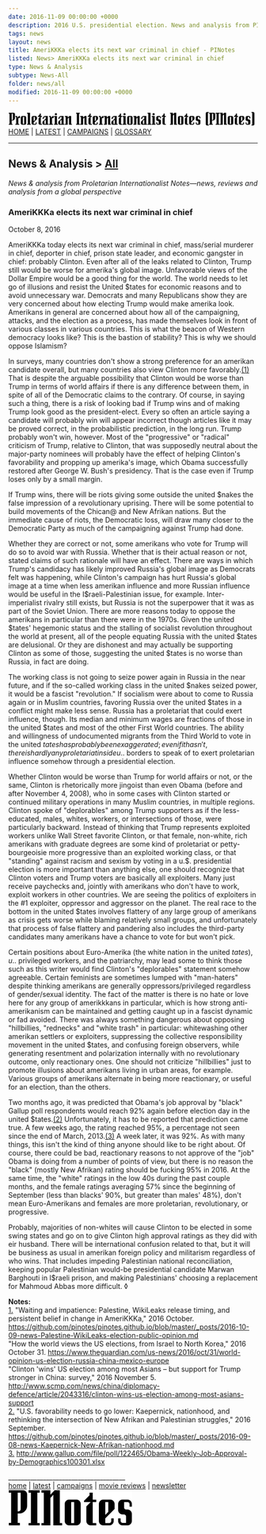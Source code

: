 ```yaml
---
date: 2016-11-09 00:00:00 +0000
description: 2016 U.S. presidential election. News and analysis from PINotes -- news, reviews and analysis from a Maoist global perspective
tags: news
layout: news
title: AmeriKKKa elects its next war criminal in chief - PINotes
listed: News> AmeriKKKa elects its next war criminal in chief
type: News & Analysis
subtype: News-All
folder: news/all
modified: 2016-11-09 00:00:00 +0000
---
```

<div class="hide"><p id="banner-md"><a href="../index.md"><img src="../_layouts/images/banner_small_600.png" alt="Proletarian Internationalist Notes (PINotes)" /></a><br /><a href="../index.md">HOME</a> | <a href="../pages/latest.md">LATEST</a> | <a href="../pages/agitation/index.md">CAMPAIGNS</a> | <a href="../pages/glossary/index.md">GLOSSARY</a></p><hr /><h2>News & Analysis &gt; <a href="../news/all/index.md">All</a></h2></div><p id="area-description"><i>News & analysis from Proletarian Internationalist Notes&mdash;news, reviews and analysis from a global perspective</i></p><div class="hide"></div>

### AmeriKKKa elects its next war criminal in chief

<span id="byline">October 8, 2016</span>

AmeriKKKa today elects its next war criminal in chief, mass/serial murderer in chief, deporter in chief, prison state leader, and economic gangster in chief: probably Clinton. Even after all of the leaks related to Clinton, Trump still would be worse for amerika's global image. Unfavorable views of the Dollar Empire would be a good thing for the world. The world needs to let go of illusions and resist the United $tates for economic reasons and to avoid unnecessary war. Democrats and many Republicans show they are very concerned about how electing Trump would make amerika look. Amerikans in general are concerned about how all of the campaigning, attacks, and the election as a process, has made themselves look in front of various classes in various countries. This is what the beacon of Western democracy looks like? This is the bastion of stability? This is why we should oppose Islamism?

In surveys, many countries don't show a strong preference for an amerikan candidate overall, but many countries also view Clinton more favorably.<a class="note-ref" href="#user-content-note1" name="user-content-noteref1">(1)</a> That is despite the arguable possibility that Clinton would be worse than Trump in terms of world affairs if there is any difference between them, in spite of all of the Democratic claims to the contrary. Of course, in saying such a thing, there is a risk of looking bad if Trump wins and of making Trump look good as the president-elect. Every so often an article saying a candidate will probably win will appear incorrect though articles like it may be proved correct, in the probabilistic prediction, in the long run. Trump probably won't win, however. Most of the "progressive" or "radical" criticism of Trump, relative to Clinton, that was supposedly neutral about the major-party nominees will probably have the effect of helping Clinton's favorability and propping up amerika's image, which Obama successfully restored after George W. Bush's presidency. That is the case even if Trump loses only by a small margin.

If Trump wins, there will be riots giving some outside the united $nakes the false impression of a revolutionary uprising. There will be some potential to build movements of the Chican@ and New Afrikan nations. But the immediate cause of riots, the Democratic loss, will draw many closer to the Democratic Party as much of the campaigning against Trump had done.

Whether they are correct or not, some amerikans who vote for Trump will do so to avoid war with Russia. Whether that is their actual reason or not, stated claims of such rationale will have an effect. There are ways in which Trump's candidacy has likely improved Russia's global image as Democrats felt was happening, while Clinton's campaign has hurt Russia's global image at a time when less amerikan influence and more Russian influence would be useful in the I$raeli-Palestinian issue, for example. Inter-imperialist rivalry still exists, but Russia is not the superpower that it was as part of the Soviet Union. There are more reasons today to oppose the amerikans in particular than there were in the 1970s. Given the united $tates' hegemonic status and the stalling of socialist revolution throughout the world at present, all of the people equating Russia with the united $tates are delusional. Or they are dishonest and may actually be supporting Clinton as some of those, suggesting the united $tates is no worse than Russia, in fact are doing.

The working class is not going to seize power again in Russia in the near future, and if the so-called working class in the united $nakes seized power, it would be a fascist "revolution." If socialism were about to come to Russia again or in Muslim countries, favoring Russia over the united $tates in a conflict might make less sense. Russia has a proletariat that could exert influence, though. Its median and minimum wages are fractions of those in the united $tates and most of the other First World countries. The ability and willingness of undocumented migrants from the Third World to vote in the united $tates has probably been exaggerated; even if it hasn't, there is hardly any proletariat inside u.$. borders to speak of to exert proletarian influence somehow through a presidential election.

Whether Clinton would be worse than Trump for world affairs or not, or the same, Clinton is rhetorically more jingoist than even Obama (before and after November 4, 2008), who in some cases with Clinton started or continued military operations in many Muslim countries, in multiple regions. Clinton spoke of "deplorables" among Trump supporters as if the less-educated, males, whites, workers, or intersections of those, were particularly backward. Instead of thinking that Trump represents exploited workers unlike Wall Street favorite Clinton, or that female, non-white, rich amerikans with graduate degrees are some kind of proletariat or petty-bourgeoisie more progressive than an exploited working class, or that "standing" against racism and sexism by voting in a u.$. presidential election is more important than anything else, one should recognize that Clinton voters and Trump voters are basically all exploiters. Many just receive paychecks and, jointly with amerikans who don't have to work, exploit workers in other countries. We are seeing the politics of exploiters in the #1 exploiter, oppressor and aggressor on the planet. The real race to the bottom in the united $tates involves flattery of any large group of amerikans as crisis gets worse while blaming relatively small groups, and unfortunately that process of false flattery and pandering also includes the third-party candidates many amerikans have a chance to vote for but won't pick.

Certain positions about Euro-Amerika (the white nation in the united $tates), u.$. privileged workers, and the patriarchy, may lead some to think those such as this writer would find Clinton's "deplorables" statement somehow agreeable. Certain feminists are sometimes lumped with "man-haters" despite thinking amerikans are generally oppressors/privileged regardless of gender/sexual identity. The fact of the matter is there is no hate or love here for any group of amerikkkans in particular, which is how strong anti-amerikanism can be maintained and getting caught up in a fascist dynamic or fad avoided. There was always something dangerous about opposing "hillbillies, "rednecks" and "white trash" in particular: whitewashing other amerikan settlers or exploiters, suppressing the collective responsibility movement in the united $tates, and confusing foreign observers, while generating resentment and polarization internally with no revolutionary outcome, only reactionary ones. One should not criticize "hillbillies" just to promote illusions about amerikans living in urban areas, for example. Various groups of amerikans alternate in being more reactionary, or useful for an election, than the others.

Two months ago, it was predicted that Obama's job approval by "black" Gallup poll respondents would reach 92% again before election day in the united $tates.<a class="note-ref" href="#user-content-note2" name="user-content-noteref2">(2)</a> Unfortunately, it has to be reported that prediction came true. A few weeks ago, the rating reached 95%, a percentage not seen since the end of March, 2013.<a class="note-ref" href="#user-content-note3" name="user-content-noteref3">(3)</a> A week later, it was 92%. As with many things, this isn't the kind of thing anyone should like to be right about. Of course, there could be bad, reactionary reasons to not approve of the "job" Obama is doing from a number of points of view, but there is no reason the "black" (mostly New Afrikan) rating should be fucking 95% in 2016. At the same time, the "white" ratings in the low 40s during the past couple months, and the female ratings averaging 57% since the beginning of September (less than blacks' 90%, but greater than males' 48%), don't mean Euro-Amerikans and females are more proletarian, revolutionary, or progressive.

Probably, majorities of non-whites will cause Clinton to be elected in some swing states and go on to give Clinton high approval ratings as they did with eir husband. There will be international confusion related to that, but it will be business as usual in amerikan foreign policy and militarism regardless of who wins. That includes impeding Palestinian national reconciliation, keeping popular Palestinian would-be presidential candidate Marwan Barghouti in I$raeli prison, and making Palestinians' choosing a replacement for Mahmoud Abbas more difficult. &loz;

<b>Notes:</b><br />
<a class="note-no" href="#user-content-noteref1" name="user-content-note1">1.</a> "Waiting and impatience: Palestine, WikiLeaks release timing, and persistent belief in change in AmeriKKKa," 2016 October. <a href="https://github.com/pinotes/pinotes.github.io/blob/master/_posts/2016-10-09-news-Palestine-WikiLeaks-election-public-opinion.md" target="_blank">https://github.com/pinotes/pinotes.github.io/blob/master/_posts/2016-10-09-news-Palestine-WikiLeaks-election-public-opinion.md</a><br />
"How the world views the US elections, from Israel to North Korea," 2016 October 31. https://www.theguardian.com/us-news/2016/oct/31/world-opinion-us-election-russia-china-mexico-europe<br />
"Clinton 'wins' US election among most Asians – but support for Trump stronger in China: survey," 2016 November 5. http://www.scmp.com/news/china/diplomacy-defence/article/2043316/clinton-wins-us-election-among-most-asians-support<br />
<a class="note-no" href="#user-content-noteref2" name="user-content-note2">2.</a> "U.S. favorability needs to go lower: Kaepernick, nationhood, and rethinking the intersection of New Afrikan and Palestinian struggles," 2016 September. <a href="https://github.com/pinotes/pinotes.github.io/blob/master/_posts/2016-09-08-news-Kaepernick-New-Afrikan-nationhood.md" target="_blank">https://github.com/pinotes/pinotes.github.io/blob/master/_posts/2016-09-08-news-Kaepernick-New-Afrikan-nationhood.md</a><br />
<a class="note-no" href="#user-content-noteref3" name="user-content-note3">3.</a> http://www.gallup.com/file/poll/122465/Obama-Weekly-Job-Approval-by-Demographics100301.xlsx

<div class="hide"></div><div class="hide"><p>_____________________________________<br /><a href="../index.md">home</a> | <a href="../pages/latest.md">latest</a> | <a href="../pages/agitation/index.md">campaigns</a> | <a href="../reviews/movies/index.md">movie reviews</a> | <a href="../pages/newsletter/index.md">newsletter</a><br /><a href="../index.md"><img src="../_layouts/images/logo_250.png" alt="PINotes" /></a></p></div>
